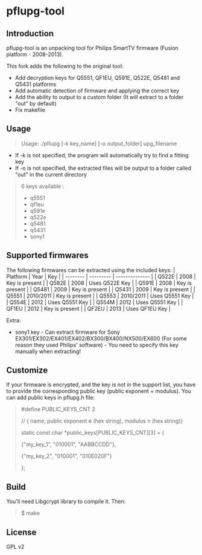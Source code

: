 # pflupg-tool

## Introduction
pflupg-tool is an unpacking tool for Philips SmartTV firmware (Fusion platform - 2008-2013).

This fork adds the following to the original tool:
- Add decryption keys for Q5551, QF1EU, Q591E, Q522E, Q5481 and Q5431 platforms
- Add automatic detection of firmware and applying the correct key
- Add the ability to output to a custom folder (It will extract to a folder "out" by default)
- Fix makefile

## Usage
> Usage: ./pflupg [-k key_name] [-o output_folder] upg_filename
- If -k is not specified, the program will automatically try to find a fitting key
- If -o is not specified, the extracted files will be output to a folder called "out" in the current directory
> 6 keys available :
> * q5551
> * qf1eu
> * q591e
> * q522e
> * q5481
> * q5431
> * sony1
  
## Supported firmwares
The following firmwares can be extracted using the included keys:
| Platform | Year      | Key            |
| -------- | --------- | -------------- |
| Q522E    | 2008      | Key is present |
| Q582E    | 2008      | Uses Q522E Key |
| Q591E    | 2008      | Key is present |
| Q5481    | 2009      | Key is present |
| Q5431    | 2009      | Key is present |
| Q5551    | 2010/2011 | Key is present |
| Q5553    | 2010/2011 | Uses Q5551 Key |
| Q554E    | 2012      | Uses Q5551 Key |
| Q554M    | 2012      | Uses Q5551 Key |
| QF1EU    | 2012      | Key is present |
| QF2EU    | 2013      | Uses QF1EU Key |

Extra:
- sony1 key - Can extract firmware for Sony EX301/EX302/EX401/EX402/BX300/BX400/NX500/EX600 (For some reason they used Philips' software) - You need to specify this key manually when extracting!

## Customize
If your firmware is encrypted, and the key is not in the support list, you have to provide the corresponding public key (public exponent + modulus).
You can add public keys in pflupg.h file:
> \#define PUBLIC_KEYS_CNT 2
>
> // { name, public exponent e (hex string), modulus n (hex string)}
>
> static const char *public_keys[PUBLIC_KEYS_CNT][3] = {
>
>  {"my_key_1", "010001", "AABBCCDD"},
>
>  {"my_key_2", "010001", "010E020F"}
>
> };

## Build
You'll need Libgcrypt library to compile it. Then:

> $ make

## License
GPL v2

